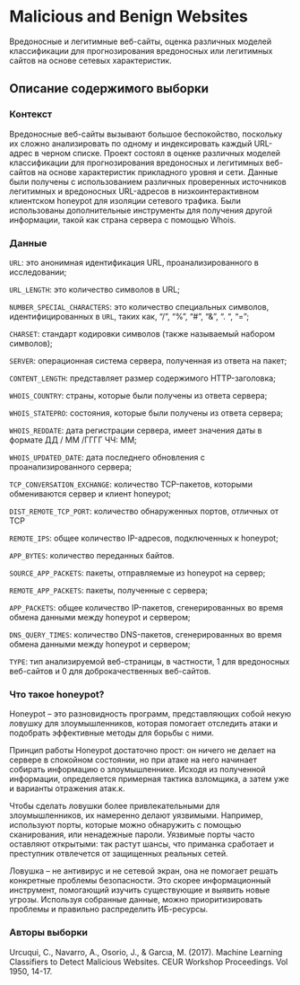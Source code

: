 # Malicious and Benign Websites

Вредоносные и легитимные веб-сайты, оценка различных моделей классификации для прогнозирования вредоносных или легитимных сайтов на основе сетевых характеристик.

## Описание содержимого выборки
### Контекст
Вредоносные веб-сайты вызывают большое беспокойство, поскольку их сложно анализировать по одному и индексировать каждый URL-адрес в черном списке.
Проект состоял в оценке различных моделей классификации для прогнозирования вредоносных и легитимных веб-сайтов на основе характеристик прикладного уровня и сети. Данные были получены с использованием различных проверенных источников легитимных и вредоносных URL-адресов в низкоинтерактивном клиентском honeypot для изоляции сетевого трафика. Были использованы дополнительные инструменты для получения другой информации, такой как страна сервера с помощью Whois.

### Данные

`URL`: это анонимная идентификация URL, проанализированного в исследовании;

`URL_LENGTH`: это количество символов в URL;

`NUMBER_SPECIAL_CHARACTERS`: это количество специальных символов, идентифицированных в `URL`, таких как, “/”, “%”, “#”, “&”, “. “, “=”;

`CHARSET`: стандарт кодировки символов (также называемый набором символов);

`SERVER`: операционная система сервера, полученная из ответа на пакет;

`CONTENT_LENGTH`: представляет размер содержимого HTTP-заголовка;

`WHOIS_COUNTRY`: страны, которые были получены из ответа сервера;

`WHOIS_STATEPRO`: состояния, которые были получены из ответа сервера;

`WHOIS_REDDATE`: дата регистрации сервера, имеет значения даты в формате ДД / ММ /ГГГГ ЧЧ: ММ;

`WHOIS_UPDATED_DATE`: дата последнего обновления с проанализированного сервера;

`TCP_CONVERSATION_EXCHANGE`: количество TCP-пакетов, которыми обмениваются сервер и клиент honeypot;

`DIST_REMOTE_TCP_PORT`: количество обнаруженных портов, отличных от TCP

`REMOTE_IPS`: общее количество IP-адресов, подключенных к honeypot;

`APP_BYTES`: количество переданных байтов. 

`SOURCE_APP_PACKETS`: пакеты, отправляемые из honeypot на сервер;

`REMOTE_APP_PACKETS`: пакеты, полученные с сервера;

`APP_PACKETS`: общее количество IP-пакетов, сгенерированных во время обмена данными между honeypot и сервером;

`DNS_QUERY_TIMES`: количество DNS-пакетов, сгенерированных во время обмена данными между honeypot и сервером;

`TYPE`: тип анализируемой веб-страницы, в частности, 1 для вредоносных веб-сайтов и 0 для доброкачественных веб-сайтов.

### Что такое honeypot?

Honeypot – это разновидность программ, представляющих собой некую ловушку для злоумышленников, которая помогает отследить атаки и подобрать эффективные методы для борьбы с ними.

Принцип работы Honeypot достаточно прост: он ничего не делает на сервере в спокойном состоянии, но при атаке на него начинает собирать информацию о злоумышленнике. Исходя из полученной информации, определяется примерная тактика взломщика, а затем уже и варианты отражения атак.к.

Чтобы сделать ловушки более привлекательными для злоумышленников, их намеренно делают уязвимыми. Например, используют порты, которые можно обнаружить с помощью сканирования, или ненадежные пароли. Уязвимые порты часто оставляют открытыми: так растут шансы, что приманка сработает и преступник отвлечется от защищенных реальных сетей.

Ловушка – не антивирус и не сетевой экран, она не помогает решать конкретные проблемы безопасности. Это скорее информационный инструмент, помогающий изучить существующие и выявить новые угрозы. Используя собранные данные, можно приоритизировать проблемы и правильно распределить ИБ-ресурсы.

### Авторы выборки
Urcuqui, C., Navarro, A., Osorio, J., & Garcıa, M. (2017). Machine Learning Classifiers to Detect Malicious Websites. CEUR Workshop Proceedings. Vol 1950, 14-17.
